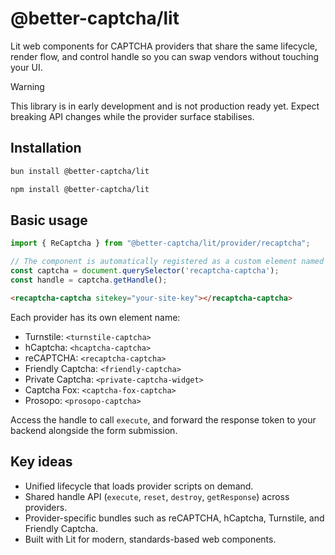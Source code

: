 # @better-captcha/lit

Lit web components for CAPTCHA providers that share the same lifecycle, render flow, and control handle so you can swap vendors without touching your UI.

> [!WARNING]
> This library is in early development and is not production ready yet. Expect breaking API changes while the provider surface stabilises.

## Installation

```sh
bun install @better-captcha/lit
```
```sh
npm install @better-captcha/lit
```

## Basic usage

```ts
import { ReCaptcha } from "@better-captcha/lit/provider/recaptcha";

// The component is automatically registered as a custom element named "recaptcha-captcha"
const captcha = document.querySelector('recaptcha-captcha');
const handle = captcha.getHandle();
```

```html
<recaptcha-captcha sitekey="your-site-key"></recaptcha-captcha>
```

Each provider has its own element name:
- Turnstile: `<turnstile-captcha>`
- hCaptcha: `<hcaptcha-captcha>`
- reCAPTCHA: `<recaptcha-captcha>`
- Friendly Captcha: `<friendly-captcha>`
- Private Captcha: `<private-captcha-widget>`
- Captcha Fox: `<captcha-fox-captcha>`
- Prosopo: `<prosopo-captcha>`

Access the handle to call `execute`, and forward the response token to your backend alongside the form submission.

## Key ideas

- Unified lifecycle that loads provider scripts on demand.
- Shared handle API (`execute`, `reset`, `destroy`, `getResponse`) across providers.
- Provider-specific bundles such as reCAPTCHA, hCaptcha, Turnstile, and Friendly Captcha.
- Built with Lit for modern, standards-based web components.

